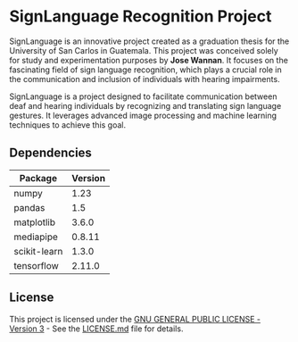 # SignLanguage Recognition Project

SignLanguage is an innovative project created as a graduation thesis for the University of San Carlos in Guatemala. This project was conceived solely for study and experimentation purposes by **Jose Wannan**. It focuses on the fascinating field of sign language recognition, which plays a crucial role in the communication and inclusion of individuals with hearing impairments.

SignLanguage is a project designed to facilitate communication between deaf and hearing individuals by recognizing and translating sign language gestures. It leverages advanced image processing and machine learning techniques to achieve this goal.

## Dependencies

| Package        | Version  |
|----------------|----------|
| numpy          | 1.23     |
| pandas         | 1.5      |
| matplotlib     | 3.6.0    |
| mediapipe      | 0.8.11   |
| scikit-learn   | 1.3.0    |
| tensorflow     | 2.11.0   |


## License

This project is licensed under the [GNU GENERAL PUBLIC LICENSE - Version 3](LICENSE.md) - See the [LICENSE.md](LICENSE.md) file for details.